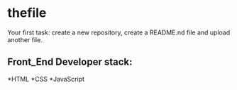 # thefile
Your first task: create a new repository, create a README.nd file and upload another file.
## Front_End Developer stack:
*HTML
﻿﻿*CSS
﻿﻿*JavaScript
